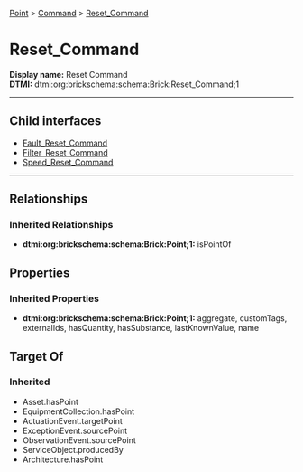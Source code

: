 [Point](../../Point.md) > [Command](../Command.md) > [Reset_Command](#)
# Reset_Command

**Display name:** Reset Command<br />
**DTMI:** dtmi:org:brickschema:schema:Brick:Reset_Command;1

---


## Child interfaces
* [Fault_Reset_Command](Fault_Reset_Command.md)
* [Filter_Reset_Command](Filter_Reset_Command.md)
* [Speed_Reset_Command](Speed_Reset_Command.md)

---
## Relationships
### Inherited Relationships
* **dtmi:org:brickschema:schema:Brick:Point;1:** isPointOf
## Properties
### Inherited Properties
* **dtmi:org:brickschema:schema:Brick:Point;1:** aggregate, customTags, externalIds, hasQuantity, hasSubstance, lastKnownValue, name
## Target Of
### Inherited
* Asset.hasPoint
* EquipmentCollection.hasPoint
* ActuationEvent.targetPoint
* ExceptionEvent.sourcePoint
* ObservationEvent.sourcePoint
* ServiceObject.producedBy
* Architecture.hasPoint
